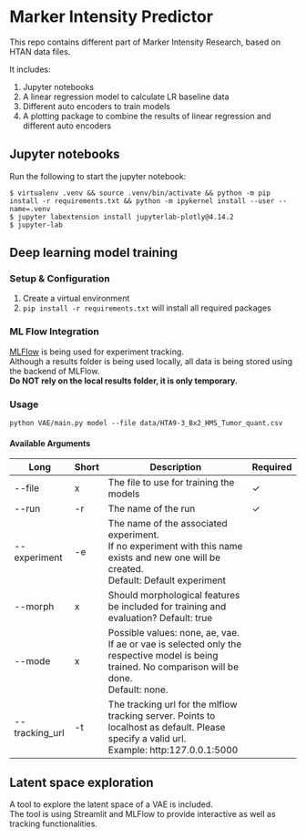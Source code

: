 # Marker Intensity Predictor

This repo contains different part of Marker Intensity Research, based on HTAN data files.

It includes:

1. Jupyter notebooks
2. A linear regression model to calculate LR baseline data
3. Different auto encoders to train models
4. A plotting package to combine the results of linear regression and different auto encoders

## Jupyter notebooks

Run the following to start the jupyter notebook:

```shell script
$ virtualenv .venv && source .venv/bin/activate && python -m pip install -r requirements.txt && python -m ipykernel install --user --name=.venv
$ jupyter labextension install jupyterlab-plotly@4.14.2
$ jupyter-lab
```

## Deep learning model training

### Setup & Configuration

1. Create a virtual environment
2. `pip install -r requirements.txt` will install all required packages

### ML Flow Integration

[MLFlow](https://www.mlflow.org) is being used for experiment tracking.  
Although a results folder is being used locally, all data is being stored using the backend of MLFlow.  
**Do NOT rely on the local results folder, it is only temporary.**

### Usage

`python VAE/main.py model --file data/HTA9-3_Bx2_HMS_Tumor_quant.csv`

#### Available Arguments

| Long           | Short | Description                                                                                                                                          | Required |   
|----------------|-------|------------------------------------------------------------------------------------------------------------------------------------------------------|----------|
| --file         | x     | The file to use for training the models                                                                                                              | ✓        |
| --run          | -r    | The name of the run                                                                                                                                  | ✓        |
| --experiment   | -e    | The name of the associated experiment. <br/>If no experiment with this name exists and new one will be created. <br/> Default: Default experiment    |          |
| --morph        | x     | Should morphological features be included for training and evaluation? Default: true                                                                 |          |
| --mode         | x     | Possible values: none, ae, vae. If ae or vae is selected only the respective model is being trained. No comparison will be done. <br/>Default: none. |          |
| --tracking_url | -t    | The tracking url for the mlflow tracking server. Points to localhost as default. Please specify a valid url. <br/> Example: http:127.0.0.1:5000      |          |




## Latent space exploration

A tool to explore the latent space of a VAE is included.   
The tool is using Streamlit and MLFlow to provide interactive as well as tracking functionalities.